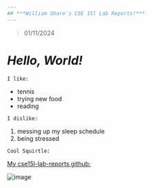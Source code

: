 ```yaml
---
## ***William Share's CSE 15l Lab Reports!***
---
```

> 01/11/2024
# ***Hello, World!***
`I like:`
* tennis
* trying new food
* reading

`I dislike:` 
1. messing up my sleep schedule
2. being stressed

```
Cool Squirtle:
```
[My cse15l-lab-reports github:](https://wshare26.github.io/cse15l-lab-reports/)

![image](https://github.com/wshare26/cse15l-lab-reports/assets/156359336/d3742bc2-fcb5-41df-ad84-ffa32171b46a)
